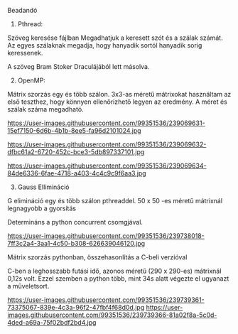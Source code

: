 Beadandó


1. Pthread:


Szöveg keresése fájlban
Megadhatjuk a keresett szót és a szálak számát.
Az egyes szálaknak megadja, hogy hanyadik sortól hanyadik sorig keressenek.

A szöveg Bram Stoker Draculájából lett másolva.


2. OpenMP:


Mátrix szorzás egy és több szálon.
3x3-as méretű mátrixokat használtam az első teszthez, hogy könnyen ellenőrizhető legyen az eredmény.
A méret és szálak száma megadható.

https://user-images.githubusercontent.com/99351536/239069631-15ef7150-6d6b-4b1b-8ee5-fa96d2101024.jpg

https://user-images.githubusercontent.com/99351536/239069632-dfbc61a2-6720-452c-bce3-5db897337101.jpg

https://user-images.githubusercontent.com/99351536/239069634-84de6336-6fae-4718-a403-4c4c9c9f6aa3.jpg


3. Gauss Ellimináció


G elimináció egy és több szálon pthreaddel. 50 x 50 -es méretű mátrixnál legnagyobb a gyorsítás


Determináns a python concurrent csomgjával.


https://user-images.githubusercontent.com/99351536/239738018-7ff3c2a4-3aa1-4c50-b308-626639046120.jpg


Mátrix szorzás pythonban, összehasonlítás a C-beli verzióval


C-ben a leghosszabb futási idő, azonos méretű (290 x 290-es) mátrixnál 0,12s volt. Ezzel szemben a python több, mint 34s alatt végezte el ugyanazt a műveletsort.

https://user-images.githubusercontent.com/99351536/239739361-73375067-839e-4c3a-96f2-47fbf4f68d0d.jpg
https://user-images.githubusercontent.com/99351536/239739366-81a02f8a-5c0d-4ded-a69a-75f02bdf2bd4.jpg













 
